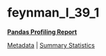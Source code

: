 # feynman_I_39_1

[**Pandas Profiling Report**](https://epistasislab.github.io/pmlb/profile/feynman_I_39_1.html)

[Metadata](metadata.yaml) | [Summary Statistics](summary_stats.tsv)

